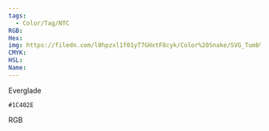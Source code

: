 ```yaml
---
tags:
  - Color/Tag/NTC
RGB:
Hex:
img: https://filedn.com/l0hpzxl1f01yT7GHxtF8cyk/Color%20Snake/SVG_Tumb%20Mass%20No%20Name/1C402E.svg
CMYK:
HSL:
Name:
---
```

Everglade
```palette
#1C402E
```
RGB
